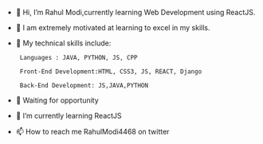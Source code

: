- 👋 Hi, I’m Rahul Modi,currently learning Web Development using ReactJS.
- 📌 I am extremely motivated at learning to excel in my skills.
- 📌 My technical skills include:

       Languages : JAVA, PYTHON, JS, CPP 

       Front-End Development:HTML, CSS3, JS, REACT, Django

       Back-End Development: JS,JAVA,PYTHON
- 👀 Waiting for opportunity
- 🌱 I’m currently learning ReactJS
- 📫 How to reach me RahulModi4468 on twitter

<!---
Rahulmodi-4468/Rahulmodi-4468 is a ✨ special ✨ repository because its `README.md` (this file) appears on your GitHub profile.
You can click the Preview link to take a look at your changes.
--->

